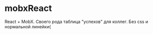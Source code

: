 # mobxReact

React + MobX. Своего рода таблица "успехов" для коллег. Без css и нормальной линейки( 
